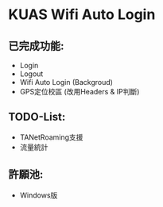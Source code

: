 KUAS Wifi Auto Login
===========

## 已完成功能:
- Login
- Logout
- Wifi Auto Login (Backgroud)
- GPS定位校區 (改用Headers & IP判斷)

## TODO-List:
- TANetRoaming支援
- 流量統計

## 許願池:
- Windows版
